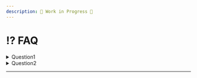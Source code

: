 ```yaml
---
description: 🚧 Work in Progress 🚧
---
```


# ⁉ FAQ



<details>

<summary>Question1</summary>

Answer1

</details>

<details>

<summary>Question2</summary>

Answer2

</details>

***
